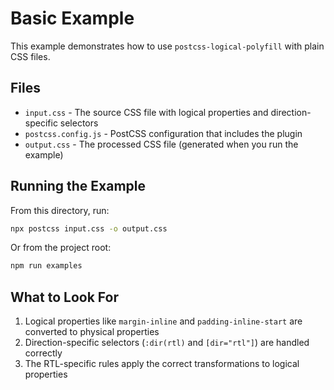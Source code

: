 # Basic Example

This example demonstrates how to use `postcss-logical-polyfill` with plain CSS files.

## Files

- `input.css` - The source CSS file with logical properties and direction-specific selectors
- `postcss.config.js` - PostCSS configuration that includes the plugin
- `output.css` - The processed CSS file (generated when you run the example)

## Running the Example

From this directory, run:

```bash
npx postcss input.css -o output.css
```

Or from the project root:

```bash
npm run examples
```

## What to Look For

1. Logical properties like `margin-inline` and `padding-inline-start` are converted to physical properties
2. Direction-specific selectors (`:dir(rtl)` and `[dir="rtl"]`) are handled correctly
3. The RTL-specific rules apply the correct transformations to logical properties
